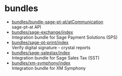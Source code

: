 # bundles

* [bundles/bundle-sage-pt-at/atCommunication](bundle-sage-pt-at/atCommunication.md)  
  sage-pt-at API  
* [bundles/sage-exchange/index](sage-exchange/index.md)  
  Integration bundle for Sage Payment Solutions (SPS)
* [bundles/sage-pt-print/index](sage-pt-print/index.md)  
  Verify digital signature - crystal reports
* [bundles/sage-salestax/index](sage-salestax/index.md)  
  Integration bundle for Sage Sales Tax (SST)
* [bundles/xm-symphony/index](xm-symphony/index.md)  
  Integration bundle for XM Symphony
